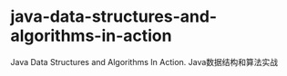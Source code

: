# java-data-structures-and-algorithms-in-action
Java Data Structures and Algorithms In Action. Java数据结构和算法实战
